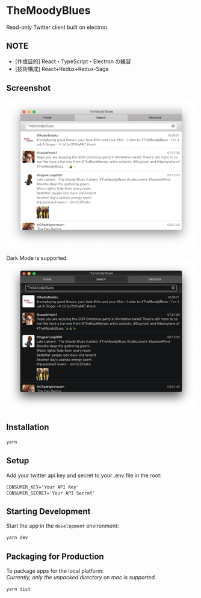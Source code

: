 # TheMoodyBlues

Read-only Twitter client built on electron.

## NOTE

- [作成目的] React・TypeScript・Electron の練習
- [技術構成] React+Redux+Redux-Saga

## Screenshot

![lightmode](/readme/lightmode.png)

Dark Mode is supported.
![darkmode](/readme/darkmode.png)

## Installation

```bash
yarn
```

## Setup

Add your twitter api key and secret to your .env file in the root:

```
CONSUMER_KEY='Your API Key'
CONSUMER_SECRET='Your API Secret'
```

## Starting Development

Start the app in the `development` environment:

```bash
yarn dev
```

## Packaging for Production

To package apps for the local platform:<br>
_Currently, only the unpacked directory on mac is supported._

```bash
yarn dist
```
